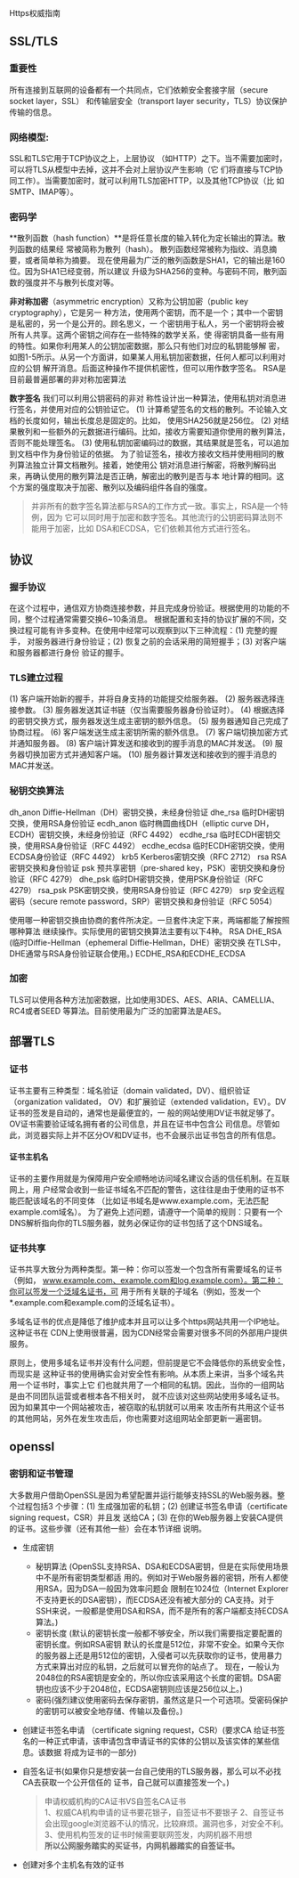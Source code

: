  Https权威指南
## SSL/TLS
### 重要性
所有连接到互联网的设备都有一个共同点，它们依赖安全套接字层（secure socket layer，SSL）
和传输层安全（transport layer security，TLS）协议保护传输的信息。

### 网络模型:
SSL和TLS它用于TCP协议之上，上层协议
（如HTTP）之下。当不需要加密时，可以将TLS从模型中去掉，这并不会对上层协议产生影响（它
们将直接与TCP协同工作）。当需要加密时，就可以利用TLS加密HTTP，以及其他TCP协议（比
如SMTP、IMAP等）。

### 密码学
**散列函数（hash function）**是将任意长度的输入转化为定长输出的算法。散列函数的结果经
常被简称为散列（hash）。 散列函数经常被称为指纹、消息摘要，或者简单称为摘要。
现在使用最为广泛的散列函数是SHA1，它的输出是160位。因为SHA1已经变弱，所以建议
升级为SHA256的变种。与密码不同，散列函数的强度并不与散列长度对等。

**非对称加密**（asymmetric encryption）又称为公钥加密（public key cryptography），它是另一
种方法，使用两个密钥，而不是一个；其中一个密钥是私密的，另一个是公开的。顾名思义，一
个密钥用于私人，另一个密钥将会被所有人共享。这两个密钥之间存在一些特殊的数学关系，使
得密钥具备一些有用的特性。如果你利用某人的公钥加密数据，那么只有他们对应的私钥能够解
密，如图1-5所示。从另一个方面讲，如果某人用私钥加密数据，任何人都可以利用对应的公钥
解开消息。后面这种操作不提供机密性，但可以用作数字签名。 RSA是目前最普遍部署的非对称加密算法

**数字签名** 我们可以利用公钥密码的非对
称性设计出一种算法，使用私钥对消息进行签名，并使用对应的公钥验证它。
(1) 计算希望签名的文档的散列。不论输入文档的长度如何，输出长度总是固定的。比如，
使用SHA256就是256位。
(2) 对结果散列和一些额外的元数据进行编码。比如，接收方需要知道你使用的散列算法，
否则不能处理签名。
(3) 使用私钥加密编码过的数据，其结果就是签名，可以追加到文档中作为身份验证的依据。
为了验证签名，接收方接收文档并使用相同的散列算法独立计算文档散列。接着，她使用公
钥对消息进行解密，将散列解码出来，再确认使用的散列算法是否正确，解密出的散列是否与本
地计算的相同。这个方案的强度取决于加密、散列以及编码组件各自的强度。
> 并非所有的数字签名算法都与RSA的工作方式一致。事实上，RSA是一个特例，因为
它可以同时用于加密和数字签名。其他流行的公钥密码算法则不能用于加密，比如
DSA和ECDSA，它们依赖其他方式进行签名。

## 协议
### 握手协议
在这个过程中，通信双方协商连接参数，并且完成身份验证。根据使用的功能的不同，整个过程通常需要交换6~10条消息。
根据配置和支持的协议扩展的不同，交换过程可能有许多变种。在使用中经常可以观察到以下三种流程：(1) 完整的握手，
对服务器进行身份验证；(2) 恢复之前的会话采用的简短握手；(3) 对客户端和服务器都进行身份
验证的握手。
### TLS建立过程
(1) 客户端开始新的握手，并将自身支持的功能提交给服务器。
(2) 服务器选择连接参数。
(3) 服务器发送其证书链（仅当需要服务器身份验证时）。
(4) 根据选择的密钥交换方式，服务器发送生成主密钥的额外信息。
(5) 服务器通知自己完成了协商过程。
(6) 客户端发送生成主密钥所需的额外信息。
(7) 客户端切换加密方式并通知服务器。
(8) 客户端计算发送和接收到的握手消息的MAC并发送。
(9) 服务器切换加密方式并通知客户端。
(10) 服务器计算发送和接收到的握手消息的MAC并发送。

### 秘钥交换算法
dh_anon Diffie-Hellman（DH）密钥交换，未经身份验证
dhe_rsa 临时DH密钥交换，使用RSA身份验证
ecdh_anon 临时椭圆曲线DH（elliptic curve DH，ECDH）密钥交换，未经身份验证（RFC 4492）
ecdhe_rsa 临时ECDH密钥交换，使用RSA身份验证（RFC 4492）
ecdhe_ecdsa 临时ECDH密钥交换，使用ECDSA身份验证（RFC 4492）
krb5 Kerberos密钥交换（RFC 2712）
rsa RSA密钥交换和身份验证
psk 预共享密钥（pre-shared key，PSK）密钥交换和身份验证（RFC 4279）
dhe_psk 临时DH密钥交换，使用PSK身份验证（RFC 4279）
rsa_psk PSK密钥交换，使用RSA身份验证（RFC 4279）
srp 安全远程密码（secure remote password，SRP）密钥交换和身份验证（RFC 5054）

使用哪一种密钥交换由协商的套件所决定。一旦套件决定下来，两端都能了解按照哪种算法
继续操作。实际使用的密钥交换算法主要有以下4种。
RSA
DHE_RSA (临时Diffie-Hellman（ephemeral Diffie-Hellman，DHE）密钥交换 在TLS中，DHE通常与RSA身份验证联合使用。)
ECDHE_RSA和ECDHE_ECDSA

### 加密
TLS可以使用各种方法加密数据，比如使用3DES、AES、ARIA、CAMELLIA、RC4或者SEED
等算法。目前使用最为广泛的加密算法是AES。

## 部署TLS
### 证书
证书主要有三种类型：域名验证（domain validated，DV）、组织验证（organization validated，
OV）和扩展验证（extended validation，EV）。DV证书的签发是自动的，通常也是最便宜的，一
般的网站使用DV证书就足够了。OV证书需要验证域名拥有者的公司信息，并且在证书中包含公
司信息。尽管如此，浏览器实际上并不区分OV和DV证书，也不会展示出证书包含的所有信息。
#### 证书主机名
证书的主要作用就是为保障用户安全顺畅地访问域名建议合适的信任机制。在互联网上，用
户经常会收到一些证书域名不匹配的警告，这往往是由于使用的证书不能匹配该域名的不同变体
（比如证书域名是www.example.com，无法匹配example.com域名）。
为了避免上述问题，请遵守一个简单的规则：只要有一个DNS解析指向你的TLS服务器，就务必保证你的证书包括了这个DNS域名。

### 证书共享
证书共享大致分为两种类型。第一种：你可以签发一个包含所有需要域名的证书（例如，
www.example.com、example.com和log.example.com）。第二种：你可以签发一个泛域名证书，可
用于所有关联的子域名（例如，签发一个*.example.com和example.com的泛域名证书）。

多域名证书的优点是降低了维护成本并且可以让多个https网站共用一个IP地址。这种证书在
CDN上使用很普遍，因为CDN经常会需要对很多不同的外部用户提供服务。

原则上，使用多域名证书并没有什么问题，但前提是它不会降低你的系统安全性，而现实是
这种证书的使用确实会对安全性有影响。从本质上来讲，当多个域名共用一个证书时，事实上它
们也就共用了一个相同的私钥。因此，当你的一组网站是由不同团队运营或者根本各不相关时，
就不应该对这些网站使用多域名证书。因为如果其中一个网站被攻击，被窃取的私钥就可以用来
攻击所有共用这个证书的其他网站，另外在发生攻击后，你也需要对这组网站全部更新一遍密钥。

## openssl
### 密钥和证书管理
大多数用户借助OpenSSL是因为希望配置并运行能够支持SSL的Web服务器。整个过程包括3
个步骤：(1) 生成强加密的私钥；(2) 创建证书签名申请（certificate signing request，CSR）并且发
送给CA；(3) 在你的Web服务器上安装CA提供的证书。这些步骤（还有其他一些）会在本节详细
说明。
- 生成密钥
    - 秘钥算法 (OpenSSL支持RSA、DSA和ECDSA密钥，但是在实际使用场景中不是所有密钥类型都适
用的。例如对于Web服务器的密钥，所有人都使用RSA，因为DSA一般因为效率问题会
限制在1024位（Internet Explorer不支持更长的DSA密钥），而ECDSA还没有被大部分的
CA支持。对于SSH来说，一般都是使用DSA和RSA，而不是所有的客户端都支持ECDSA
算法。)
    - 密钥长度 (默认的密钥长度一般都不够安全，所以我们需要指定要配置的密钥长度。例如RSA密钥
默认的长度是512位，非常不安全。如果今天你的服务器上还是用512位的密钥，入侵者可以先获取你的证书，使用暴力方式来算出对应的私钥，之后就可以冒充你的站点了。
现在，一般认为2048位的RSA密钥是安全的，所以你应该采用这个长度的密钥。DSA密
钥也应该不少于2048位，ECDSA密钥则应该是256位以上。)
    - 密码(强烈建议使用密码去保存密钥，虽然这是只一个可选项。受密码保护的密钥可以被安全地存储、传输以及备份。)
- 创建证书签名申请 （certificate signing request，CSR）(要求CA
给证书签名的一种正式申请，该申请包含申请证书的实体的公钥以及该实体的某些信息。该数据
将成为证书的一部分)

- 自签名证书(如果你只是想安装一台自己使用的TLS服务器，那么可以不必找CA去获取一个公开信任的
证书，自己就可以直接签发一个。)
  > 申请权威机构的CA证书VS自签名CA证书   
1、权威CA机构申请的证书要花银子，自签证书不要银子
2、自签证书会出现google浏览器不认的情况，比较麻烦。漏洞也多，对安全不利。   
3、使用机构签发的证书时候需要联网签发，内网机器不用想   
**所以公网服务踏实的买证书，内网机器踏实的自签证书。**

- 创建对多个主机名有效的证书